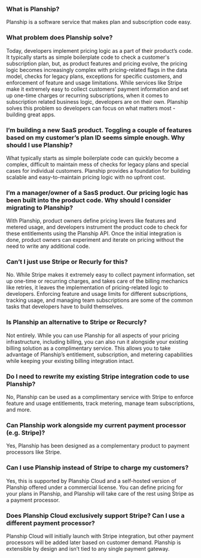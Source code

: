 ### What is Planship?
Planship is a software service that makes plan and subscription code easy.

### What problem does Planship solve?
Today, developers implement pricing logic as a part of their product’s code. It typically starts as simple boilerplate code to check a customer's subscription plan, but, as product features and pricing evolve, the pricing logic becomes increasingly complex with pricing-related flags in the data model, checks for legacy plans, exceptions for specific customers, and enforcement of feature and usage limitations. While services like Stripe make it extremely easy to collect customers’ payment information and set up one-time charges or recurring subscriptions, when it comes to subscription related business logic, developers are on their own. Planship solves this problem so developers can focus on what matters most - building great apps.

### I’m building a new SaaS product. Toggling a couple of features based on my customer’s plan ID seems simple enough. Why should I use Planship?
What typically starts as simple boilerplate code can quickly become a complex, difficult to maintain mess of checks for legacy plans and special cases for individual customers. Planship provides a foundation for building scalable and easy-to-maintain pricing logic with no upfront cost.

### I’m a manager/owner of a SasS product. Our pricing logic has been built into the product code. Why should I consider migrating to Planship?
With Planship, product owners define pricing levers like features and metered usage, and developers instrument the product code to check for these entitlements using the Planship API. Once the initial integration is done, product owners can experiment and iterate on pricing without the need to write any additional code.

### Can’t I just use Stripe or Recurly for this?
No. While Stripe makes it extremely easy to collect payment information, set up one-time or recurring charges, and takes care of the billing mechanics like retries, it leaves the implementation of pricing-related logic to developers. Enforcing feature and usage limits for different subscriptions, tracking usage, and managing team subscriptions are some of the common tasks that developers have to build themselves.

### Is Planship an alternative to Stripe or Recurcly?
Not entirely. While you can use Planship for all aspects of your pricing infrastructure, including billing, you can also run it alongside your existing billing solution as a complimentary service. This allows you to take advantage of Planship’s entitlement, subscription, and metering capabilities while keeping your existing billing integration intact.

### Do I need to rewrite my existing Stripe integration code to use Planship?
No, Planship can be used as a complimentary service with Stripe to enforce feature and usage entitlements, track metering, manage team subscriptions, and more.

### Can Planship work alongside my current payment processor (e.g. Stripe)?
Yes, Planship has been designed as a complementary product to payment processors like Stripe.

### Can I use Planship instead of Stripe to charge my customers?
Yes, this is supported by Planship Cloud and a self-hosted version of Planship offered under a commercial license. You can define pricing for your plans in Planship, and Planship will take care of the rest using Stripe as a payment processor.

### Does Planship Cloud exclusively support Stripe? Can I use a different payment processor?
Planship Cloud will initially launch with Stripe integration, but other payment processors will be added later based on customer demand. Planship is extensible by design and isn’t tied to any single payment gateway.
